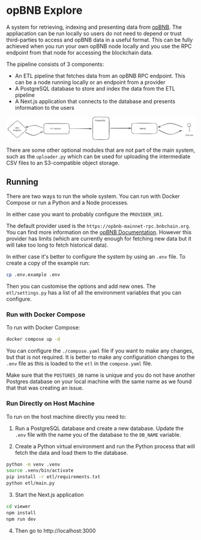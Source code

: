 # opBNB Explore

A system for retrieving, indexing and presenting data from [opBNB](https://docs.bnbchain.org/opbnb-docs/docs/intro/).
The appliacation can be run locally so users do not need to depend or trust
third-parties to access and opBNB data in a useful format. This can be fully
achieved when you run your own opBNB node locally and you use the RPC
endpoint from that node for accessing the blockchain data.

The pipeline consists of 3 components:
- An ETL pipeline that fetches data from an opBNB RPC endpoint. This can be
a node running locally or an endpoint from a provider
- A PostgreSQL database to store and index the data from the ETL pipeline
- A Next.js application that connects to the database and presents
information to the users


![Alt Text](docs/system.svg)


There are some other optional modules that are not part of the main system,
such as the `uploader.py` which can be used for uploading the intermediate
CSV files to an S3-compatible object storage.

## Running

There are two ways to run the whole system. You can run with Docker
Compose or run a Python and a Node processes.

In either case you want to probably configure the `PROVIDER_URI`.

The default provider used is the `https://opbnb-mainnet-rpc.bnbchain.org`. You
can find more information on the [opBNB Documentation](https://docs.bnbchain.org/opbnb-docs/docs/build-on-opbnb/opbnb-network-info/#opbnb-rpc-endpoints). However this provider has limits (which are currently enough for
fetching new data but it will take too long to fetch historical data).

In either case it's better to configure the system by using an `.env` file. To
create a copy of the example run:

```bash
cp .env.example .env
```

Then you can customise the options and add new ones. The `etl/settings.py`
has a list of all the environment variables that you can configure.


### Run with Docker Compose

To run with Docker Compose:

```bash
docker compose up -d
```

You can configure the `./compose.yaml` file if you want to make any
changes, but that is not required. It is better to make any configuration
changes to the `.env` file as this is loaded to the `etl` in the `compose.yaml`
file.

Make sure that the `POSTGRES_DB` name is unique and you do not have another
Postgres database on your local machine with the same name as we found that that
was creating an issue.

### Run Directly on Host Machine

To run on the host machine directly you need to:

1. Run a PostgreSQL database and create a new database. Update the `.env` file
with the name you of the database to the `DB_NAME` variable.

2. Create a Python virtual environment and run the Python process that will
fetch the data and load them to the database.
```bash
python -m venv .venv
source .venv/bin/activate
pip install -r etl/requirements.txt
python etl/main.py
```

3. Start the Next.js application
```bash
cd viewer
npm install
npm run dev
```

4. Then go to http://localhost:3000